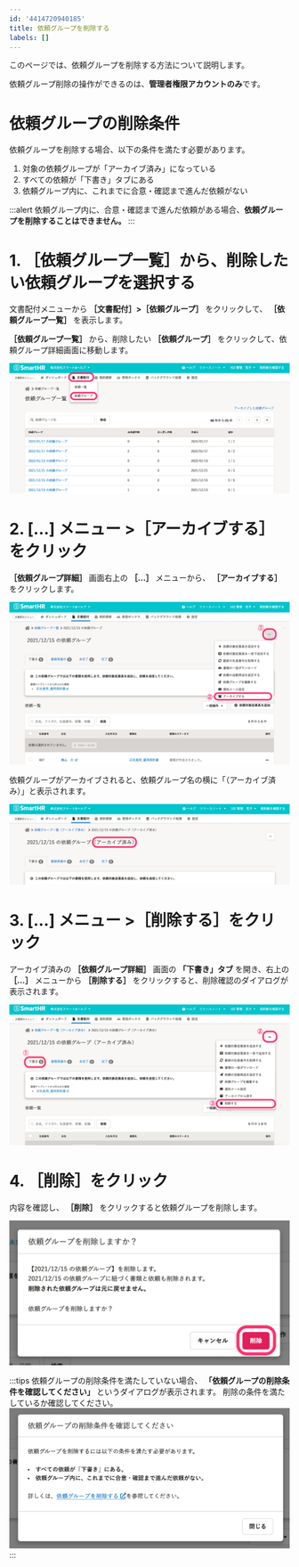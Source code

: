 ```yaml
---
id: '4414720940185'
title: 依頼グループを削除する
labels: []
---
```

このページでは、依頼グループを削除する方法について説明します。

依頼グループ削除の操作ができるのは、**管理者権限アカウントのみ**です。

# 依頼グループの削除条件

依頼グループを削除する場合、以下の条件を満たす必要があります。

1.  対象の依頼グループが「アーカイブ済み」になっている
2.  すべての依頼が「下書き」タブにある
3.  依頼グループ内に、これまでに合意・確認まで進んだ依頼がない

:::alert
依頼グループ内に、合意・確認まで進んだ依頼がある場合、**依頼グループを削除することはできません。**
:::

# 1\. ［依頼グループ一覧］から、削除したい依頼グループを選択する

文書配付メニューから **［文書配付］>［依頼グループ］** をクリックして、 **［依頼グループ一覧］** を表示します。

 **［依頼グループ一覧］** から、削除したい **［依頼グループ］** をクリックして、依頼グループ詳細画面に移動します。

![](./00_SmartHR_____.png)

# 2\. \[...\] メニュー >［アーカイブする］をクリック

 **［依頼グループ詳細］** 画面右上の **［...］** メニューから、 **［アーカイブする］** をクリックします。

![](./01_SmartHR_____.png)

依頼グループがアーカイブされると、依頼グループ名の横に「（アーカイブ済み）」と表示されます。

![](./02_SmartHR_____.png)

# 3\. \[...\] メニュー >［削除する］をクリック

アーカイブ済みの **［依頼グループ詳細］** 画面の **「下書き」タブ** を開き、右上の **［...］** メニューから **［削除する］** をクリックすると、削除確認のダイアログが表示されます。

![](./03_SmartHR_____.png)

# 4\. ［削除］をクリック

内容を確認し、 **［削除］** をクリックすると依頼グループを削除します。

![](./04_SmartHR_____.png)

:::tips
依頼グループの削除条件を満たしていない場合、 **「依頼グループの削除条件を確認してください」** というダイアログが表示されます。
削除の条件を満たしているか確認してください。
![](./05_SmartHR_____.png)
:::
